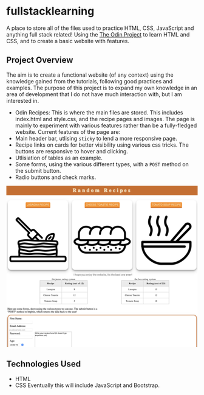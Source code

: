 # fullstacklearning
A place to store all of the files used to practice HTML, CSS, JavaScript and anything full stack related! Using the [The Odin Project](https://www.theodinproject.com/) to learn HTML and CSS, and to create a basic website with features. 

## Project Overview
The aim is to create a functional website (of any context) using the knowledge gained from the tutorials, following good practices and examples. The purpose of this project is to expand my own knowledge in an area of development that I do not have much interaction with, but I am interested in.

- Odin Recipes: This is where the main files are stored. This includes index.html and style.css, and the recipe pages and images. The page is mainly to experiment with various features rather than be a fully-fledged website.
Current features of the page are:
- Main header bar, utlising `sticky` to lend a more responsive page.
- Recipe links on cards for better visibility using various css tricks. The buttons are responsive to hover and clicking.
- Utlisiation of tables as an example.
- Some forms, using the various different types, with a `POST` method on the submit button.
- Radio buttons and check marks.

![Current](odin-recipes/images/current.jpeg)

## Technologies Used
- HTML
- CSS
Eventually this will include JavaScript and Bootstrap.
